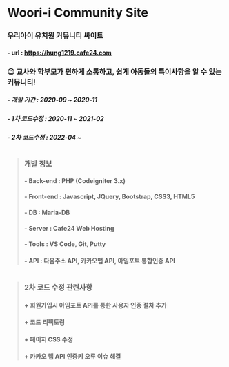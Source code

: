 
# Woori-i Community Site 

### 우리아이 유치원 커뮤니티 싸이트  
#### - url : https://hung1219.cafe24.com 
### 😉 교사와 학부모가 편하게 소통하고, 쉽게 아동들의 특이사항을 알 수 있는 커뮤니티!

##### - 개발 기간 : 2020-09 ~ 2020-11
##### - 1차 코드수정 : 2020-11 ~ 2021-02
##### - 2차 코드수정 : 2022-04 ~
#  
> ### 개발 정보
> #### - Back-end : PHP (Codeigniter 3.x)
> #### - Front-end : Javascript, JQuery, Bootstrap, CSS3, HTML5
> #### - DB : Maria-DB
> #### - Server : Cafe24 Web Hosting
> #### - Tools : VS Code, Git, Putty
> #### - API : 다음주소 API, 카카오맵 API, 아임포트 통합인증 API
#  
> ### 2차 코드 수정 관련사항
> #### + 회원가입시 아임포트 API를 통한 사용자 인증 절차 추가
> #### + 코드 리팩토링
> #### + 페이지 CSS 수정
> #### + 카카오 맵 API 인증키 오류 이슈 해결

